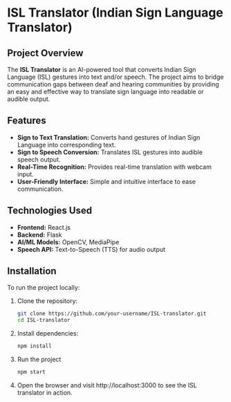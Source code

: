 # ISL Translator (Indian Sign Language Translator)

## Project Overview
The **ISL Translator** is an AI-powered tool that converts Indian Sign Language (ISL) gestures into text and/or speech. The project aims to bridge communication gaps between deaf and hearing communities by providing an easy and effective way to translate sign language into readable or audible output.

## Features
- **Sign to Text Translation:** Converts hand gestures of Indian Sign Language into corresponding text.
- **Sign to Speech Conversion:** Translates ISL gestures into audible speech output.
- **Real-Time Recognition:** Provides real-time translation with webcam input.
- **User-Friendly Interface:** Simple and intuitive interface to ease communication.

## Technologies Used
- **Frontend:** React.js 
- **Backend:** Flask
- **AI/ML Models:**  OpenCV, MediaPipe
- **Speech API:** Text-to-Speech (TTS) for audio output
  

## Installation
To run the project locally:

1. Clone the repository:
   ```sh
   git clone https://github.com/your-username/ISL-translator.git
   cd ISL-translator
2. Install dependencies:
   ```sh
   npm install
3. Run the project
   ```sh
   npm start
4. Open the browser and visit http://localhost:3000 to see the ISL translator in action.

